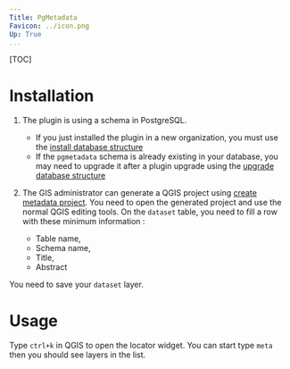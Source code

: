 ```yaml
---
Title: PgMetadata
Favicon: ../icon.png
Up: True
...
```


[TOC]


# Installation

1. The plugin is using a schema in PostgreSQL.
    * If you just installed the plugin in a new organization, you must
use the [install database structure](../processing/index.html#installation-of-the-database-structure)
    * If the `pgmetadata` schema is already existing in your database, you may need to upgrade it after a 
    plugin upgrade using the 
    [upgrade database structure](../processing/index.html#upgrade-the-database-structure)

1. The GIS administrator can generate a QGIS project using 
[create metadata project](../processing/index.html#create-metadata-administration-project). You need to open
the generated project and use the normal QGIS editing tools.
On the `dataset` table, you need to fill a row with these minimum information : 
    * Table name,
    * Schema name,
    * Title,
    * Abstract

You need to save your `dataset` layer.

# Usage

Type `ctrl+k` in QGIS to open the locator widget. You can start type `meta` then you should see layers in the
list.
